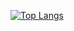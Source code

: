 [![Top Langs](https://github-readme-stats.vercel.app/api/top-langs/?username=RichardWasNotAvailable&layout=donut-vertical)](https://github.com/anuraghazra/github-readme-stats)